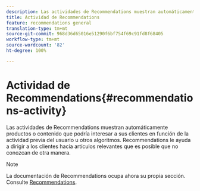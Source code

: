 ```yaml
---
description: Las actividades de Recommendations muestran automáticamente productos o contenido que podría interesar a sus clientes en función de la actividad previa del usuario u otros algoritmos. Recommendations le ayuda a dirigir a los clientes hacia artículos relevantes que es posible que no conozcan de otra manera.
title: Actividad de Recommendations
feature: recommendations general
translation-type: tm+mt
source-git-commit: 968d36d65016e51290f6bf754f69c91fd8f68405
workflow-type: tm+mt
source-wordcount: '82'
ht-degree: 100%

---
```



# Actividad de Recommendations{#recommendations-activity}

Las actividades de Recommendations muestran automáticamente productos o contenido que podría interesar a sus clientes en función de la actividad previa del usuario u otros algoritmos. Recommendations le ayuda a dirigir a los clientes hacia artículos relevantes que es posible que no conozcan de otra manera.

>[!NOTE]
>
>La documentación de Recommendations ocupa ahora su propia sección. Consulte [Recommendations](/help/c-recommendations/recommendations.md#concept_7556C8A4543942F2A77B13A29339C0C0).

